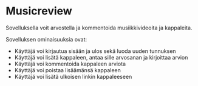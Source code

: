 # Musicreview 

Sovelluksella voit arvostella ja kommentoida musiikkivideoita ja kappaleita. 

Sovelluksen ominaisuuksia ovat: 

* Käyttäjä voi kirjautua sisään ja ulos sekä luoda uuden tunnuksen 
* Käyttäjä voi lisätä kappaleen, antaa sille arvosanan ja kirjoittaa arvion 
* Käyttäjä voi kommentoida kappaleen arviota 
* Käyttäjä voi poistaa lisäämänsä kappaleen 
* Käyttäjä voi lisätä ulkoisen linkin kappaleeseen
